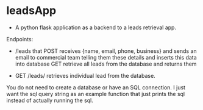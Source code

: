# leadsApp
- A python flask application as a backend to a leads retrieval app.

Endpoints: 

- /leads that 
POST receives {name, email, phone, business} and sends an email to commercial team telling them these details and inserts this data into database
GET retrieve all leads from the database and returns them

- GET /leads/<id> retrieves individual lead from the database. 

You do not need to create a database or have an SQL connection. I just want the sql query string as an example function that just prints the sql instead of actually running the sql.
